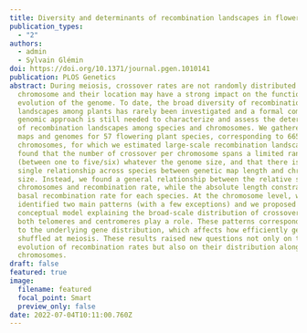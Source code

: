 ```yaml
---
title: Diversity and determinants of recombination landscapes in flowering plants
publication_types:
  - "2"
authors:
  - admin
  - Sylvain Glémin
doi: https://doi.org/10.1371/journal.pgen.1010141
publication: PLOS Genetics
abstract: During meiosis, crossover rates are not randomly distributed along the
  chromosome and their location may have a strong impact on the functioning and
  evolution of the genome. To date, the broad diversity of recombination
  landscapes among plants has rarely been investigated and a formal comparative
  genomic approach is still needed to characterize and assess the determinants
  of recombination landscapes among species and chromosomes. We gathered genetic
  maps and genomes for 57 flowering plant species, corresponding to 665
  chromosomes, for which we estimated large-scale recombination landscapes. We
  found that the number of crossover per chromosome spans a limited range
  (between one to five/six) whatever the genome size, and that there is no
  single relationship across species between genetic map length and chromosome
  size. Instead, we found a general relationship between the relative size of
  chromosomes and recombination rate, while the absolute length constrains the
  basal recombination rate for each species. At the chromosome level, we
  identified two main patterns (with a few exceptions) and we proposed a
  conceptual model explaining the broad-scale distribution of crossovers where
  both telomeres and centromeres play a role. These patterns correspond globally
  to the underlying gene distribution, which affects how efficiently genes are
  shuffled at meiosis. These results raised new questions not only on the
  evolution of recombination rates but also on their distribution along
  chromosomes.
draft: false
featured: true
image:
  filename: featured
  focal_point: Smart
  preview_only: false
date: 2022-07-04T10:11:00.760Z
---
```

